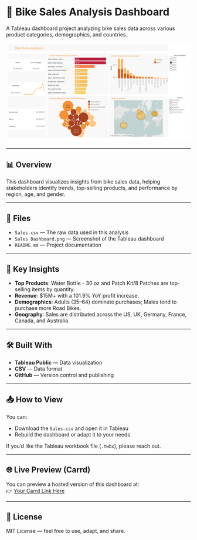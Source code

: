 # 🚴 Bike Sales Analysis Dashboard

A Tableau dashboard project analyzing bike sales data across various product categories, demographics, and countries.

![Bike Sales Dashboard](Sales%20Dashboard.png)

---

## 📊 Overview

This dashboard visualizes insights from bike sales data, helping stakeholders identify trends, top-selling products, and performance by region, age, and gender.

---

## 📁 Files

- `Sales.csv` — The raw data used in this analysis
- `Sales Dashboard.png` — Screenshot of the Tableau dashboard
- `README.md` — Project documentation

---

## 📌 Key Insights

- **Top Products**: Water Bottle - 30 oz and Patch Kit/8 Patches are top-selling items by quantity.
- **Revenue**: $15M+ with a 101.9% YoY profit increase.
- **Demographics**: Adults (35–64) dominate purchases; Males tend to purchase more Road Bikes.
- **Geography**: Sales are distributed across the US, UK, Germany, France, Canada, and Australia.

---

## 🛠 Built With

- **Tableau Public** — Data visualization
- **CSV** — Data format
- **GitHub** — Version control and publishing

---

## 📤 How to View

You can:

- Download the `Sales.csv` and open it in Tableau
- Rebuild the dashboard or adapt it to your needs

If you’d like the Tableau workbook file (`.twbx`), please reach out.

---

## 🌐 Live Preview (Carrd)

You can preview a hosted version of this dashboard at:  
👉 [Your Carrd Link Here](https://bikesales.carrd.co)

---

## 📄 License

MIT License — feel free to use, adapt, and share.
